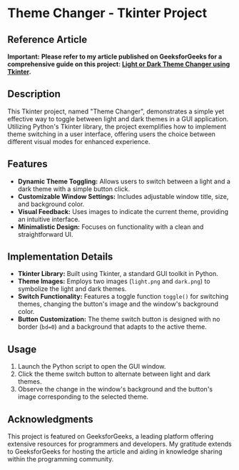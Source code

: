 # Theme Changer - Tkinter Project

## Reference Article

**Important:** **Please refer to my article published on GeeksforGeeks for a comprehensive guide on this project: [Light or Dark Theme Changer using Tkinter](https://www.geeksforgeeks.org/light-or-dark-theme-changer-using-tkinter/).**

## Description

This Tkinter project, named "Theme Changer", demonstrates a simple yet effective way to toggle between light and dark themes in a GUI application. Utilizing Python's Tkinter library, the project exemplifies how to implement theme switching in a user interface, offering users the choice between different visual modes for enhanced experience.

## Features

- **Dynamic Theme Toggling:** Allows users to switch between a light and a dark theme with a simple button click.
- **Customizable Window Settings:** Includes adjustable window title, size, and background color.
- **Visual Feedback:** Uses images to indicate the current theme, providing an intuitive interface.
- **Minimalistic Design:** Focuses on functionality with a clean and straightforward UI.

## Implementation Details

- **Tkinter Library:** Built using Tkinter, a standard GUI toolkit in Python.
- **Theme Images:** Employs two images (`light.png` and `dark.png`) to symbolize the light and dark themes.
- **Switch Functionality:** Features a toggle function `toggle()` for switching themes, changing the button's image and the window's background color.
- **Button Customization:** The theme switch button is designed with no border (`bd=0`) and a background that adapts to the active theme.

## Usage

1. Launch the Python script to open the GUI window.
2. Click the theme switch button to alternate between light and dark themes.
3. Observe the change in the window's background and the button's image corresponding to the selected theme.

## Acknowledgments

This project is featured on GeeksforGeeks, a leading platform offering extensive resources for programmers and developers. My gratitude extends to GeeksforGeeks for hosting the article and aiding in knowledge sharing within the programming community.


